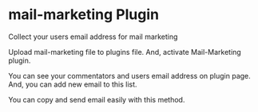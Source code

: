# mail-marketing Plugin
Collect your users email address for mail marketing


Upload mail-marketing file to plugins file. And, activate Mail-Marketing plugin.

You can see your commentators and users email address on plugin page. And, you can add new email to this list.

You can copy and send email easily with this method.
